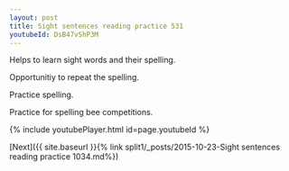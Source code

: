 ```yaml
---
layout: post
title: Sight sentences reading practice 531
youtubeId: DsB47vShP3M
---
```

 
 
Helps to learn sight words and their spelling.

Opportunitiy to repeat the spelling. 

Practice spelling. 
 
Practice for spelling bee competitions. 
 
{% include youtubePlayer.html id=page.youtubeId %}
 
 

[Next]({{ site.baseurl }}{% link  split1/_posts/2015-10-23-Sight sentences reading practice 1034.md%})
 
